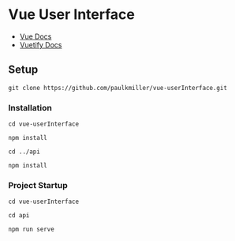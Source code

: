 # Vue User Interface

* [Vue Docs](https://vuejs.org/v2/guide/)
* [Vuetify Docs](https://vuetifyjs.com/en/components/calendars/)

## Setup
```shell
git clone https://github.com/paulkmiller/vue-userInterface.git
```

### Installation

```shell
cd vue-userInterface

npm install

cd ../api

npm install
```

### Project Startup
```shell
cd vue-userInterface

cd api

npm run serve 
```